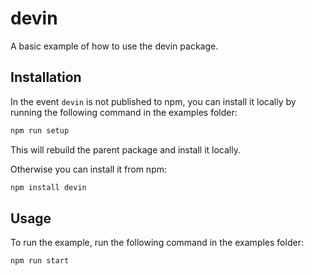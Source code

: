 # devin

A basic example of how to use the devin package.

## Installation

In the event `devin` is not published to npm, you can install it locally by running the following command in the examples folder:

```sh
npm run setup
```

This will rebuild the parent package and install it locally.

Otherwise you can install it from npm:

```sh
npm install devin
```

## Usage

To run the example, run the following command in the examples folder:

```sh
npm run start
```
